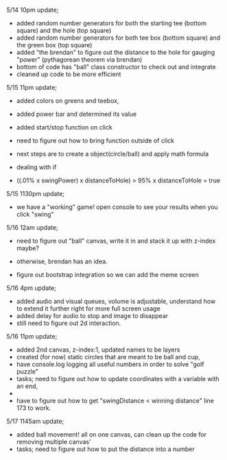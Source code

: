 5/14 10pm update;
- added random number generators for both the starting tee (bottom square) and the hole (top square)
- added random number generators for both tee box (bottom square) and the green box (top square)
- added "the brendan" to figure out the distance to the hole for gauging "power" (pythagorean theorem via brendan)
- bottom of code has "ball" class constructor to check out and integrate
- cleaned up code to be more efficient


5/15 11pm update;
- added colors on greens and teebox,
- added power bar and determined its value
- added start/stop function on click
- need to figure out how to bring function outside of click

- next steps are to create a object(circle/ball) and apply math formula
- dealing with if 
- ((.01% x swingPower) x distanceToHole) > 95% x distanceToHole = true


5/15 1130pm update;
- we have a "working" game! open console to see your results when you click "swing"


5/16 12am update;
- need to figure out "ball" canvas, write it in and stack it up with z-index maybe?
- otherwise, brendan has an idea.

- figure out bootstrap integration so we can add the meme screen



5/16 4pm update; 
- added audio and visual queues, volume is adjustable, understand how to extend it further right for more full screen usage
- added delay for audio to stop and image to disappear
- still need to figure out 2d interaction.


5/16 11pm update;
- added 2nd canvas, z-index:1, updated names to be layers
- created (for now) static circles that are meant to be ball and cup,
- have console.log logging all useful numbers in order to solve "golf puzzle"
- tasks; need to figure out how to update coordinates with a variable with an end,
- 
- have to figure out how to get "swingDistance < winning distance" line 173 to work.



5/17 1145am update; 
- added ball movement! all on one canvas, can clean up the code for removing multiple canvas'
- tasks; need to figure out how to put the distance into a number
